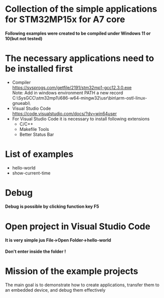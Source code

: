 Collection of the simple applications for STM32MP15x for A7 core
=====================
#### Following examples were created to be compiled under Windows 11 or 10(but not tested)

The necessary applications need to be installed first
============
* Compiler <br>
https://sysprogs.com/getfile/2191/stm32mp1-gcc12.3.0.exe <br>
    Note: Add in windows environment PATH a new record <br>
    C:\SysGCC\stm32mp1\i686-w64-mingw32\usr\bin\arm-ostl-linux-gnueabi\
* Visual Studio Code <br>
https://code.visualstudio.com/docs/?dv=win64user
* For Visual Studio Code it is necessary to install following extensions <br>
    - C/C++
    - Makefile Tools
    - Better Status Bar

List of examples
============
* hello-world
* show-current-time

Debug
============
#### Debug is possible by clicking function key F5

Open project in Visual Studio Code
============
#### It is very simple jus File->Open Folder->hello-world
#### Don't enter inside the folder !

Mission of the example projects
====================
The main goal is to demonstrate how to create applications, transfer them to an embedded device, and debug them effectively